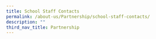 ```yaml
---
title: School Staff Contacts
permalink: /about-us/Partnership/school-staff-contacts/
description: ""
third_nav_title: Partnership
---
```

